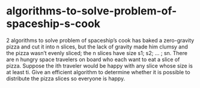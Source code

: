 # algorithms-to-solve-problem-of-spaceship-s-cook
 2 algorithms to solve problem of spaceship’s cook has baked a zero-gravity pizza and cut it into n slices, but the lack of gravity made him clumsy and the pizza wasn’t evenly sliced; the n slices have size s1; s2; … ; sn. There are n hungry space travelers on board who each want to eat a slice of pizza. Suppose the ith traveler would be happy with any slice whose size is at least ti. Give an efficient algorithm to determine whether it is possible to distribute the pizza slices so everyone is happy.
